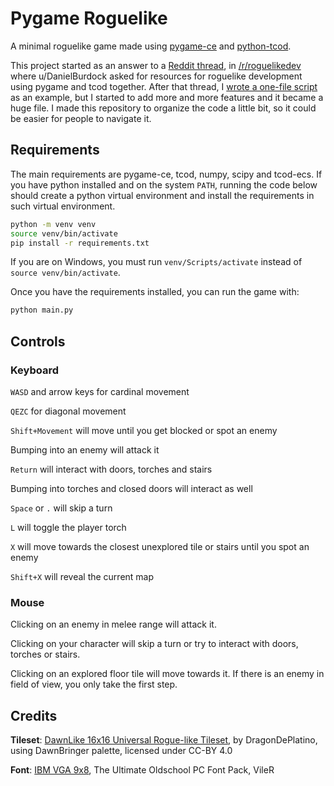# Pygame Roguelike

A minimal roguelike game made using
[pygame-ce](https://pyga.me) and
[python-tcod](https://python-tcod.readthedocs.io/).

This project started as an answer to a
[Reddit thread](https://www.reddit.com/r/roguelikedev/comments/1f4x1uz/trying_to_find_resources_for_learning_pygame_tcod/),
in [/r/roguelikedev](https://www.reddit.com/r/roguelikedev)
where u/DanielBurdock asked for resources for roguelike development using
pygame and tcod together.
After that thread, I
[wrote a one-file script](https://pastebin.com/4yBWGUA6)
as an example, but I started to
add more and more features and it became a huge file.
I made this repository to organize the code a little bit,
so it could be easier for people to navigate it.

## Requirements

The main requirements are pygame-ce, tcod, numpy, scipy and tcod-ecs.
If you have python installed and on the system `PATH`,
running the code below should create a python virtual environment
and install the requirements in such virtual environment.

```sh
python -m venv venv
source venv/bin/activate
pip install -r requirements.txt
```

If you are on Windows, you must run `venv/Scripts/activate` instead of `source venv/bin/activate`.

Once you have the requirements installed, you can run the game with:

```sh
python main.py
```

## Controls

### Keyboard

`WASD` and arrow keys for cardinal movement

`QEZC` for diagonal movement

`Shift+Movement` will move until you get blocked or spot an enemy

Bumping into an enemy will attack it

`Return` will interact with doors, torches and stairs

Bumping into torches and closed doors will interact as well

`Space` or `.` will skip a turn

`L` will toggle the player torch

`X` will move towards the closest unexplored tile or stairs until you spot an enemy

`Shift+X` will reveal the current map

### Mouse

Clicking on an enemy in melee range will attack it.

Clicking on your character will skip a turn or try to interact with doors, torches or stairs.

Clicking on an explored floor tile will move towards it.
If there is an enemy in field of view, you only take the first step.

## Credits

**Tileset**:
[DawnLike 16x16 Universal Rogue-like Tileset](https://opengameart.org/content/dawnlike-16x16-universal-rogue-like-tileset-v181),
by DragonDePlatino, using DawnBringer palette, licensed under CC-BY 4.0

**Font**:
[IBM VGA 9x8](https://int10h.org/oldschool-pc-fonts/fontlist/font?ibm_vga_9x8),
The Ultimate Oldschool PC Font Pack, VileR
